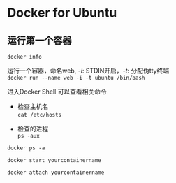 # Docker for Ubuntu

## 运行第一个容器

`docker info`


运行一个容器，命名web, *-i*: STDIN开启，*-t*: 分配伪tty终端<br>
`docker run --name web -i -t ubuntu /bin/bash`

进入Docker Shell 可以查看相关命令

- 检查主机名<br>
`cat /etc/hosts`       

- 检查的进程<br>
`ps -aux`


`docker ps -a`

`docker start yourcontainername`

`docker attach yourcontainername`
